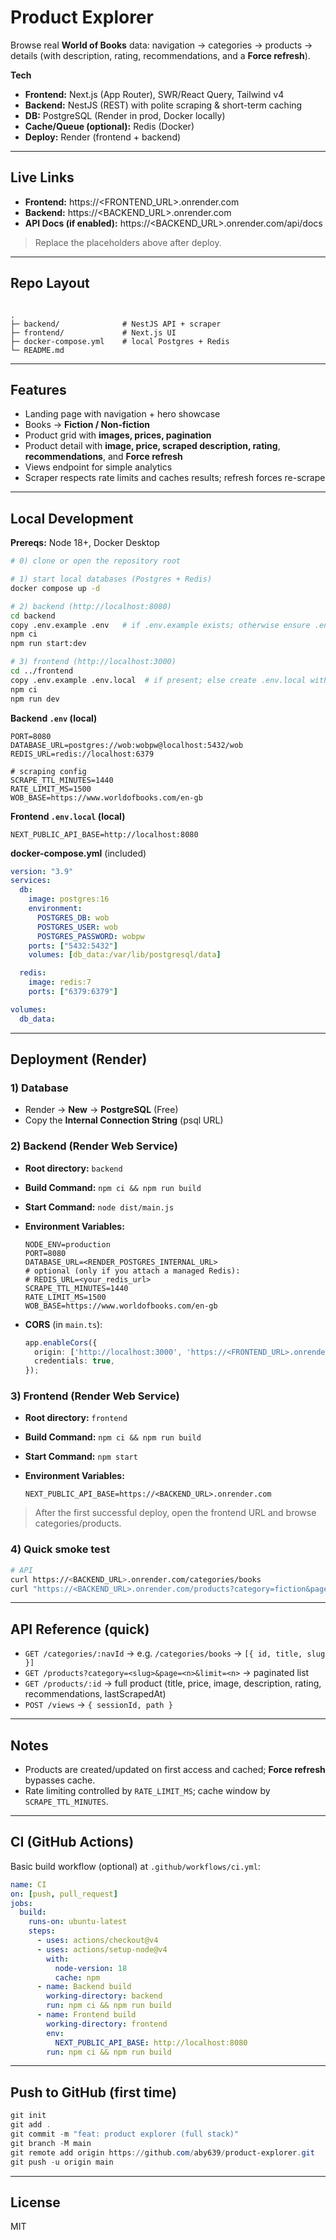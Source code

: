# Product Explorer

Browse real **World of Books** data: navigation → categories → products → details (with description, rating, recommendations, and a **Force refresh**).

**Tech**
- **Frontend:** Next.js (App Router), SWR/React Query, Tailwind v4
- **Backend:** NestJS (REST) with polite scraping & short-term caching
- **DB:** PostgreSQL (Render in prod, Docker locally)
- **Cache/Queue (optional):** Redis (Docker)
- **Deploy:** Render (frontend + backend)

---

## Live Links
- **Frontend:** https://<FRONTEND_URL>.onrender.com  
- **Backend:**  https://<BACKEND_URL>.onrender.com  
- **API Docs (if enabled):** https://<BACKEND_URL>.onrender.com/api/docs

> Replace the placeholders above after deploy.

---

## Repo Layout
```

.
├─ backend/              # NestJS API + scraper
├─ frontend/             # Next.js UI
├─ docker-compose.yml    # local Postgres + Redis
└─ README.md

````

---

## Features
- Landing page with navigation + hero showcase
- Books → **Fiction / Non-fiction**
- Product grid with **images, prices, pagination**
- Product detail with **image, price, scraped description, rating**, **recommendations**, and **Force refresh**
- Views endpoint for simple analytics
- Scraper respects rate limits and caches results; refresh forces re-scrape

---

## Local Development

**Prereqs:** Node 18+, Docker Desktop

```bash
# 0) clone or open the repository root

# 1) start local databases (Postgres + Redis)
docker compose up -d

# 2) backend (http://localhost:8080)
cd backend
copy .env.example .env   # if .env.example exists; otherwise ensure .env has the values below
npm ci
npm run start:dev

# 3) frontend (http://localhost:3000)
cd ../frontend
copy .env.example .env.local  # if present; else create .env.local with the value below
npm ci
npm run dev
````

**Backend `.env` (local)**

```
PORT=8080
DATABASE_URL=postgres://wob:wobpw@localhost:5432/wob
REDIS_URL=redis://localhost:6379

# scraping config
SCRAPE_TTL_MINUTES=1440
RATE_LIMIT_MS=1500
WOB_BASE=https://www.worldofbooks.com/en-gb
```

**Frontend `.env.local` (local)**

```
NEXT_PUBLIC_API_BASE=http://localhost:8080
```

**docker-compose.yml** (included)

```yaml
version: "3.9"
services:
  db:
    image: postgres:16
    environment:
      POSTGRES_DB: wob
      POSTGRES_USER: wob
      POSTGRES_PASSWORD: wobpw
    ports: ["5432:5432"]
    volumes: [db_data:/var/lib/postgresql/data]

  redis:
    image: redis:7
    ports: ["6379:6379"]

volumes:
  db_data:
```

---

## Deployment (Render)

### 1) Database

* Render → **New** → **PostgreSQL** (Free)
* Copy the **Internal Connection String** (psql URL)

### 2) Backend (Render Web Service)

* **Root directory:** `backend`
* **Build Command:** `npm ci && npm run build`
* **Start Command:** `node dist/main.js`
* **Environment Variables:**

  ```
  NODE_ENV=production
  PORT=8080
  DATABASE_URL=<RENDER_POSTGRES_INTERNAL_URL>
  # optional (only if you attach a managed Redis):
  # REDIS_URL=<your_redis_url>
  SCRAPE_TTL_MINUTES=1440
  RATE_LIMIT_MS=1500
  WOB_BASE=https://www.worldofbooks.com/en-gb
  ```
* **CORS** (in `main.ts`):

  ```ts
  app.enableCors({
    origin: ['http://localhost:3000', 'https://<FRONTEND_URL>.onrender.com'],
    credentials: true,
  });
  ```

### 3) Frontend (Render Web Service)

* **Root directory:** `frontend`
* **Build Command:** `npm ci && npm run build`
* **Start Command:** `npm start`
* **Environment Variables:**

  ```
  NEXT_PUBLIC_API_BASE=https://<BACKEND_URL>.onrender.com
  ```

> After the first successful deploy, open the frontend URL and browse categories/products.

### 4) Quick smoke test

```bash
# API
curl https://<BACKEND_URL>.onrender.com/categories/books
curl "https://<BACKEND_URL>.onrender.com/products?category=fiction&page=1&limit=12"
```

---

## API Reference (quick)

* `GET /categories/:navId` → e.g. `/categories/books` → `[{ id, title, slug }]`
* `GET /products?category=<slug>&page=<n>&limit=<n>` → paginated list
* `GET /products/:id` → full product (title, price, image, description, rating, recommendations, lastScrapedAt)
* `POST /views` → `{ sessionId, path }`

---

## Notes

* Products are created/updated on first access and cached; **Force refresh** bypasses cache.
* Rate limiting controlled by `RATE_LIMIT_MS`; cache window by `SCRAPE_TTL_MINUTES`.

---

## CI (GitHub Actions)

Basic build workflow (optional) at `.github/workflows/ci.yml`:

```yaml
name: CI
on: [push, pull_request]
jobs:
  build:
    runs-on: ubuntu-latest
    steps:
      - uses: actions/checkout@v4
      - uses: actions/setup-node@v4
        with:
          node-version: 18
          cache: npm
      - name: Backend build
        working-directory: backend
        run: npm ci && npm run build
      - name: Frontend build
        working-directory: frontend
        env:
          NEXT_PUBLIC_API_BASE: http://localhost:8080
        run: npm ci && npm run build
```

---

## Push to GitHub (first time)

```powershell
git init
git add .
git commit -m "feat: product explorer (full stack)"
git branch -M main
git remote add origin https://github.com/aby639/product-explorer.git
git push -u origin main
```

---

## License

MIT

